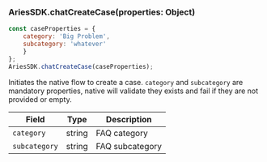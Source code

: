 ### AriesSDK.chatCreateCase(properties: Object)

```js readonly
const caseProperties = {
    category: 'Big Problem',
    subcategory: 'whatever'
    }
};
AriesSDK.chatCreateCase(caseProperties);
```

Initiates the native flow to create a case. `category` and `subcategory` are mandatory properties, native will validate they exists and fail if they are not provided or empty.

| Field | Type | Description |
| ----- | ---- | ----------- |
| `category` | string | FAQ category |
| `subcategory` | string | FAQ subcategory |
